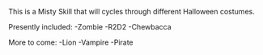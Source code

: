 This is a Misty Skill that will cycles through different Halloween costumes. 

Presently included:
-Zombie
-R2D2
-Chewbacca

More to come:
-Lion
-Vampire
-Pirate
